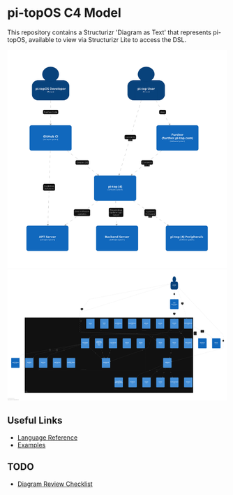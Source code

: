 # pi-topOS C4 Model

This repository contains a Structurizr 'Diagram as Text' that represents pi-topOS, available to view via Structurizr Lite to access the DSL.

<img src="./img/pi-topOS-System-Landscape.svg" width="100%" height="500">

<img src="./img/pi-top-4-Container.svg" width="100%" height="300">


## Useful Links
* [Language Reference](https://github.com/structurizr/dsl/blob/master/docs/language-reference.md)
* [Examples](https://github.com/structurizr/dsl/tree/master/examples)


## TODO

* [Diagram Review Checklist](https://c4model.com/review/)
